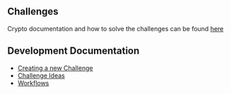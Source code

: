 ## Challenges

Crypto documentation and how to solve the challenges can be found [here](Crypto)

## Development Documentation



- [Creating a new Challenge ](Creating-Challenges)
- [Challenge Ideas](Challenge-Ideas)
- [Workflows](Workflows)